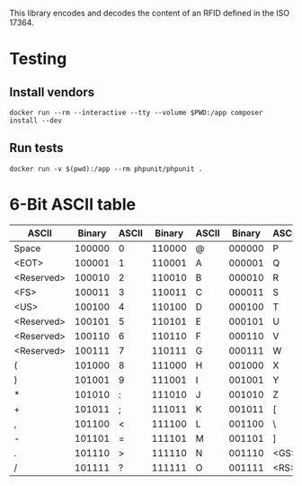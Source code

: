 This library encodes and decodes the content of an RFID defined in the ISO 17364.

# Testing

## Install vendors

`docker run --rm --interactive --tty --volume $PWD:/app composer install --dev`

## Run tests

`docker run -v $(pwd):/app --rm phpunit/phpunit .`

# 6-Bit ASCII table

| ASCII        | Binary | ASCII | Binary | ASCII | Binary | ASCII  | Binary |
|--------------|--------|-------|--------|-------|--------|--------|--------|
| Space        | 100000 | 0     | 110000 | @     | 000000 | P      | 010000 |
| \<EOT\>      | 100001 | 1     | 110001 | A     | 000001 | Q      | 010001 |
| \<Reserved\> | 100010 | 2     | 110010 | B     | 000010 | R      | 010010 |
| \<FS\>       | 100011 | 3     | 110011 | C     | 000011 | S      | 010011 |
| \<US\>       | 100100 | 4     | 110100 | D     | 000100 | T      | 010100 |
| \<Reserved\> | 100101 | 5     | 110101 | E     | 000101 | U      | 010101 |
| \<Reserved\> | 100110 | 6     | 110110 | F     | 000110 | V      | 010110 |
| \<Reserved\> | 100111 | 7     | 110111 | G     | 000111 | W      | 010111 |
| (            | 101000 | 8     | 111000 | H     | 001000 | X      | 011000 |
| )            | 101001 | 9     | 111001 | I     | 001001 | Y      | 011001 |
| *            | 101010 | :     | 111010 | J     | 001010 | Z      | 011010 |
| +            | 101011 | ;     | 111011 | K     | 001011 | [      | 011011 |
| ,            | 101100 | <     | 111100 | L     | 001100 | \      | 011100 |
| -            | 101101 | =     | 111101 | M     | 001101 | ]      | 011101 |
| .            | 101110 | >     | 111110 | N     | 001110 | \<GS\> | 011110 |
| /            | 101111 | ?     | 111111 | O     | 001111 | \<RS\> | 011111 |
